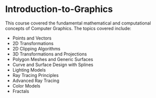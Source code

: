 # Introduction-to-Graphics
This course covered the fundamental mathematical and computational concepts of Computer Graphics. The topics covered include:

* Points and Vectors
* 2D Transformations
* 2D Clipping Algorithms
* 3D Transformations and Projections
* Polygon Meshes and Generic Surfaces
* Curve and Surface Design with Splines
* Lighting Models
* Ray Tracing Principles
* Advanced Ray Tracing
* Color Models
* Fractals
